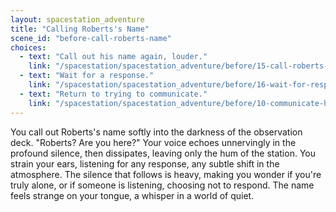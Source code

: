 ```yaml
---
layout: spacestation_adventure
title: "Calling Roberts's Name"
scene_id: "before-call-roberts-name"
choices:
  - text: "Call out his name again, louder."
    link: "/spacestation/spacestation_adventure/before/15-call-roberts-louder/"
  - text: "Wait for a response."
    link: "/spacestation/spacestation_adventure/before/16-wait-for-response/"
  - text: "Return to trying to communicate."
    link: "/spacestation/spacestation_adventure/before/10-communicate-hidden/"
---
```


You call out Roberts's name softly into the darkness of the observation deck. "Roberts? Are you here?" Your voice echoes unnervingly in the profound silence, then dissipates, leaving only the hum of the station. You strain your ears, listening for any response, any subtle shift in the atmosphere. The silence that follows is heavy, making you wonder if you're truly alone, or if someone is listening, choosing not to respond. The name feels strange on your tongue, a whisper in a world of quiet.

